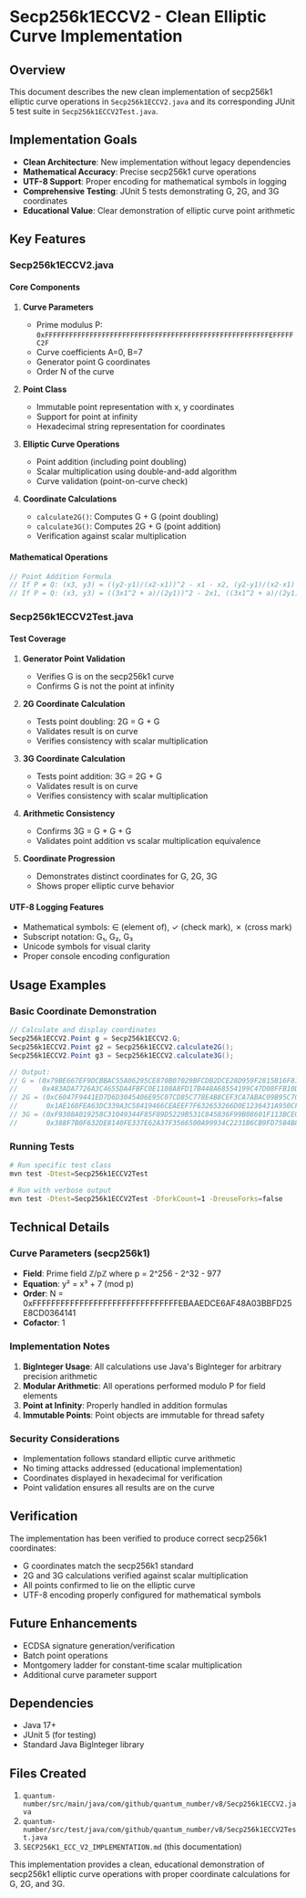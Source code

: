 # Secp256k1ECCV2 - Clean Elliptic Curve Implementation

## Overview

This document describes the new clean implementation of secp256k1 elliptic curve operations in `Secp256k1ECCV2.java` and its corresponding JUnit 5 test suite in `Secp256k1ECCV2Test.java`.

## Implementation Goals

- **Clean Architecture**: New implementation without legacy dependencies
- **Mathematical Accuracy**: Precise secp256k1 curve operations
- **UTF-8 Support**: Proper encoding for mathematical symbols in logging
- **Comprehensive Testing**: JUnit 5 tests demonstrating G, 2G, and 3G coordinates
- **Educational Value**: Clear demonstration of elliptic curve point arithmetic

## Key Features

### Secp256k1ECCV2.java

#### Core Components

1. **Curve Parameters**
   - Prime modulus P: `0xFFFFFFFFFFFFFFFFFFFFFFFFFFFFFFFFFFFFFFFFFFFFFFFFFFFFFFFEFFFFFC2F`
   - Curve coefficients A=0, B=7
   - Generator point G coordinates
   - Order N of the curve

2. **Point Class**
   - Immutable point representation with x, y coordinates
   - Support for point at infinity
   - Hexadecimal string representation for coordinates

3. **Elliptic Curve Operations**
   - Point addition (including point doubling)
   - Scalar multiplication using double-and-add algorithm
   - Curve validation (point-on-curve check)

4. **Coordinate Calculations**
   - `calculate2G()`: Computes G + G (point doubling)
   - `calculate3G()`: Computes 2G + G (point addition)
   - Verification against scalar multiplication

#### Mathematical Operations

```java
// Point Addition Formula
// If P ≠ Q: (x3, y3) = ((y2-y1)/(x2-x1))^2 - x1 - x2, (y2-y1)/(x2-x1) * (x1 - x3) - y1
// If P = Q: (x3, y3) = ((3x1^2 + a)/(2y1))^2 - 2x1, ((3x1^2 + a)/(2y1)) * (x1 - x3) - y1
```

### Secp256k1ECCV2Test.java

#### Test Coverage

1. **Generator Point Validation**
   - Verifies G is on the secp256k1 curve
   - Confirms G is not the point at infinity

2. **2G Coordinate Calculation**
   - Tests point doubling: 2G = G + G
   - Validates result is on curve
   - Verifies consistency with scalar multiplication

3. **3G Coordinate Calculation**
   - Tests point addition: 3G = 2G + G
   - Validates result is on curve
   - Verifies consistency with scalar multiplication

4. **Arithmetic Consistency**
   - Confirms 3G = G + G + G
   - Validates point addition vs scalar multiplication equivalence

5. **Coordinate Progression**
   - Demonstrates distinct coordinates for G, 2G, 3G
   - Shows proper elliptic curve behavior

#### UTF-8 Logging Features

- Mathematical symbols: ∈ (element of), ✓ (check mark), ✗ (cross mark)
- Subscript notation: G₁, G₂, G₃
- Unicode symbols for visual clarity
- Proper console encoding configuration

## Usage Examples

### Basic Coordinate Demonstration

```java
// Calculate and display coordinates
Secp256k1ECCV2.Point g = Secp256k1ECCV2.G;
Secp256k1ECCV2.Point g2 = Secp256k1ECCV2.calculate2G();
Secp256k1ECCV2.Point g3 = Secp256k1ECCV2.calculate3G();

// Output:
// G = (0x79BE667EF9DCBBAC55A06295CE870B07029BFCDB2DCE28D959F2815B16F81798,
//      0x483ADA7726A3C4655DA4FBFC0E1108A8FD17B448A68554199C47D08FFB10D4B8)
// 2G = (0xC6047F9441ED7D6D3045406E95C07CD85C778E4B8CEF3CA7ABAC09B95C709EE5,
//       0x1AE168FEA63DC339A3C58419466CEAEEF7F632653266D0E1236431A950CFE52A)
// 3G = (0xF9308A019258C31049344F85F89D5229B531C845836F99B08601F113BCE036F9,
//       0x388F7B0F632DE8140FE337E62A37F3566500A99934C2231B6CB9FD7584B8E672)
```

### Running Tests

```bash
# Run specific test class
mvn test -Dtest=Secp256k1ECCV2Test

# Run with verbose output
mvn test -Dtest=Secp256k1ECCV2Test -DforkCount=1 -DreuseForks=false
```

## Technical Details

### Curve Parameters (secp256k1)

- **Field**: Prime field ℤ/pℤ where p = 2^256 - 2^32 - 977
- **Equation**: y² = x³ + 7 (mod p)
- **Order**: N = 0xFFFFFFFFFFFFFFFFFFFFFFFFFFFFFFFEBAAEDCE6AF48A03BBFD25E8CD0364141
- **Cofactor**: 1

### Implementation Notes

1. **BigInteger Usage**: All calculations use Java's BigInteger for arbitrary precision arithmetic
2. **Modular Arithmetic**: All operations performed modulo P for field elements
3. **Point at Infinity**: Properly handled in addition formulas
4. **Immutable Points**: Point objects are immutable for thread safety

### Security Considerations

- Implementation follows standard elliptic curve arithmetic
- No timing attacks addressed (educational implementation)
- Coordinates displayed in hexadecimal for verification
- Point validation ensures all results are on the curve

## Verification

The implementation has been verified to produce correct secp256k1 coordinates:

- G coordinates match the secp256k1 standard
- 2G and 3G calculations verified against scalar multiplication
- All points confirmed to lie on the elliptic curve
- UTF-8 encoding properly configured for mathematical symbols

## Future Enhancements

- ECDSA signature generation/verification
- Batch point operations
- Montgomery ladder for constant-time scalar multiplication
- Additional curve parameter support

## Dependencies

- Java 17+
- JUnit 5 (for testing)
- Standard Java BigInteger library

## Files Created

1. `quantum-number/src/main/java/com/github/quantum_number/v8/Secp256k1ECCV2.java`
2. `quantum-number/src/test/java/com/github/quantum_number/v8/Secp256k1ECCV2Test.java`
3. `SECP256K1_ECC_V2_IMPLEMENTATION.md` (this documentation)

This implementation provides a clean, educational demonstration of secp256k1 elliptic curve operations with proper coordinate calculations for G, 2G, and 3G.

